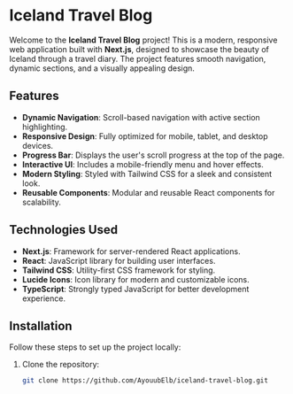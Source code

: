 # Iceland Travel Blog

Welcome to the **Iceland Travel Blog** project! This is a modern, responsive web application built with **Next.js**, designed to showcase the beauty of Iceland through a travel diary. The project features smooth navigation, dynamic sections, and a visually appealing design.

## Features

- **Dynamic Navigation**: Scroll-based navigation with active section highlighting.
- **Responsive Design**: Fully optimized for mobile, tablet, and desktop devices.
- **Progress Bar**: Displays the user's scroll progress at the top of the page.
- **Interactive UI**: Includes a mobile-friendly menu and hover effects.
- **Modern Styling**: Styled with Tailwind CSS for a sleek and consistent look.
- **Reusable Components**: Modular and reusable React components for scalability.

## Technologies Used

- **Next.js**: Framework for server-rendered React applications.
- **React**: JavaScript library for building user interfaces.
- **Tailwind CSS**: Utility-first CSS framework for styling.
- **Lucide Icons**: Icon library for modern and customizable icons.
- **TypeScript**: Strongly typed JavaScript for better development experience.

## Installation

Follow these steps to set up the project locally:

1. Clone the repository:
   ```bash
   git clone https://github.com/AyouubElb/iceland-travel-blog.git

